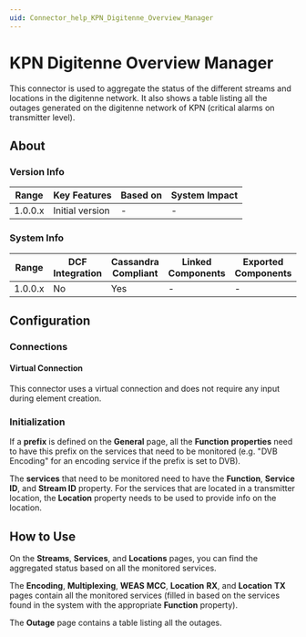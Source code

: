 ```yaml
---
uid: Connector_help_KPN_Digitenne_Overview_Manager
---
```


# KPN Digitenne Overview Manager

This connector is used to aggregate the status of the different streams and locations in the digitenne network. It also shows a table listing all the outages generated on the digitenne network of KPN (critical alarms on transmitter level).

## About

### Version Info

| **Range** | **Key Features** | **Based on** | **System Impact** |
|-----------|------------------|--------------|-------------------|
| 1.0.0.x   | Initial version  | \-           | \-                |

### System Info

| Range     | DCF Integration     | Cassandra Compliant     | Linked Components     | Exported Components     |
|-----------|---------------------|-------------------------|-----------------------|-------------------------|
| 1.0.0.x   | No                  | Yes                     | \-                    | \-                      |

## Configuration

### Connections

#### Virtual Connection

This connector uses a virtual connection and does not require any input during element creation.

### Initialization

If a **prefix** is defined on the **General** page, all the **Function** **properties** need to have this prefix on the services that need to be monitored (e.g. "DVB Encoding" for an encoding service if the prefix is set to DVB).

The **services** that need to be monitored need to have the **Function**, **Service ID**, and **Stream ID** property. For the services that are located in a transmitter location, the **Location** property needs to be used to provide info on the location.

## How to Use

On the **Streams**, **Services**, and **Locations** pages, you can find the aggregated status based on all the monitored services.

The **Encoding**, **Multiplexing**, **WEAS** **MCC**, **Location** **RX**, and **Location** **TX** pages contain all the monitored services (filled in based on the services found in the system with the appropriate **Function** property).

The **Outage** page contains a table listing all the outages.
